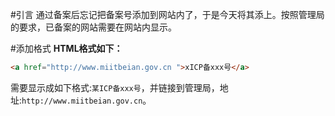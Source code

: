 #引言
通过备案后忘记把备案号添加到网站内了，于是今天将其添上。按照管理局的要求，已备案的网站需要在网站内显示。

#添加格式
**HTML格式如下：**
``` html
<a href="http://www.miitbeian.gov.cn ">xICP备xxx号</a>
```
需要显示成如下格式:`某ICP备xxx号`，并链接到管理局，地址:`http://www.miitbeian.gov.cn`。